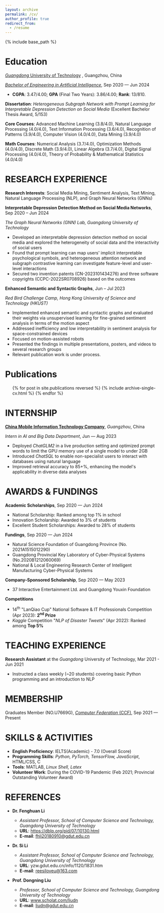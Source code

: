 ```yaml
---
layout: archive
permalink: /cv/
author_profile: true
redirect_from:
  - /resume
---
```


{% include base_path %}

Education
======
[_Guangdong_ University of Technology](https://english.gdut.edu.cn/) , Guangzhou, China

[_Bachelor of Engineering in Artificial Intelligence_](https://www.usnews.com/education/best-global-universities/guangdong-university-of-technology-529270), Sep 2020 — Jun 2024

* **CGPA**: 3.47/4.00; **GPA** (Final Two Years): 3.86/4.00; **Rank**: 13/810.

  
**Dissertation**: _Heterogeneous Subgraph Network with Prompt Learning for Interpretable Depression Detection on Social Media_ (Excellent Bachelor Thesis Award, 5/153)

**Core Courses**: Advanced Machine Learning (3.8/4.0), Natural Language Processing (4.0/4.0), Text Information Processing (3.6/4.0), Recognition of Patterns (3.9/4.0), Computer Vision (4.0/4.0), Data Mining (3.9/4.0)

**Math Courses**: Numerical Analysis (3.7/4.0), Optimization Methods (4.0/4.0), Discrete Math (3.9/4.0), Linear Algebra (3.7/4.0), Digital Signal Processing (4.0/4.0), Theory of Probability & Mathematical Statistics (4.0/4.0)

RESEARCH EXPERIENCE
======
**Research Interests**: Social Media Mining, Sentiment Analysis, Text Mining, Natural Language Processing (NLP), and Graph Neural Networks (GNNs)

**Interpretable Depression Detection Method on Social Media Networks**, Sep 2020 – Jun 2024

_The Graph Neural Networks (GNN) Lab, Guangdong University of Technology_
* Developed an interpretable depression detection method on social media and explored the heterogeneity of social data and the interactivity of social users
* Found that prompt learning can map users' implicit interpretable psychological symbols, and heterogeneous attention network and subgraph contrastive learning can investigate feature-level and user-level interactions
* Secured two invention patents (CN-2023101434276) and three software copyrights (CCPC-2022SR0708926) based on the outcomes

**Enhanced Semantic and Syntactic Graphs**, Jun – Jul 2023

_Red Bird Challenge Camp, Hong Kong University of Science and Technology (HKUST)_
 	
* Implemented enhanced semantic and syntactic graphs and evaluated their weights via unsupervised learning for fine-grained sentiment analysis in terms of the motion aspect
* Addressed inefficiency and low interpretability in sentiment analysis for space-constrained devices
* Focused on motion-assisted robots
* Presented the findings in multiple presentations, posters, and videos to several research groups
* Relevant publication work is under process.

Publications
======
  <ul>{% for post in site.publications reversed %}
    {% include archive-single-cv.html %}
  {% endfor %}</ul>

INTERNSHIP
======
[**China Mobile Information Technology Company**](https://www.cmi.chinamobile.com/en), _Guangzhou_, China

_Intern in AI and Big Data Department_, Jun — Aug 2023
* Deployed _ChatGLM2_ in a live production setting and optimized prompt words to limit the GPU memory use of a single model to under 2GB
* Introduced _ChatSQL_ to enable non-specialist users to interact with databases using natural language
* Improved retrieval accuracy to 85+%, enhancing the model's applicability in diverse data analyses 

AWARDS & FUNDINGS
======
**Academic Scholarships**, Sep 2020 — Jun 2024
* National Scholarship: Ranked among top 1% in school
* Innovation Scholarship: Awarded to 3% of students
* Excellent Student Scholarships: Awarded to 28% of students

**Fundings**, Sep 2020 — Jun 2024
* Natural Science Foundation of Guangdong Province (No. 2021A1515012290)
* Guangdong Provincial Key Laboratory of Cyber-Physical Systems (No.2020B1212060069)
* National & Local Engineering Research Center of Intelligent Manufacturing Cyber-Physical Systems
  
**Company-Sponsored Scholarship**, Sep 2020 — May 2023
* 37 Interactive Entertainment Ltd. and Guangdong Youxin Foundation
  
**Competitions**
* 14<sup>th</sup> "LanQiao Cup" National Software & IT Professionals Competition (Apr 2023): **2<sup>nd</sup> Prize**
* _Kaggle_ Competition "_NLP of Disaster Tweets_" (Apr 2022): Ranked among **Top 5%**

TEACHING EXPERIENCE
======
**Research Assistant** at the _Guangdong_ University of Technology, Mar 2021 - Jun 2021
* Instructed a class weekly (~20 students) covering basic Python programming and an introduction to NLP

MEMBERSHIP
======
Graduates Member (NO.U7669G), [_Computer Federation_ (CCF)](https://www.ccf.org.cn/en/), Sep 2021 — Present

SKILLS & ACTIVITIES
======
* **English Proficiency**: IELTS(Academic) - 7.0 (Overall Score)
* **Programming Skills**: _Python, PyTorch, TensorFlow, JavaScript_, HTML/CSS, C
* **Tools**: MATLAB, _Linux Shell, Latex_
* **Volunteer Work**: During the COVID-19 Pandemic (Feb 2021; Provincial Outstanding Volunteer
Award)

REFERENCES
======
* **Dr. Fenghuan Li**
  * _Assistant Professor, School of Computer Science and Technology, Guangdong University of Technology_
  * **URL**: https://dblp.org/pid/07/10130.html
  * **E-mail**: fhli20180910@gdut.edu.cn
 
* **Dr. Si Li**
  * _Assistant Professor, School of Computer Science and Technology, Guangdong University of Technology_
  * **URL**: yzw.gdut.edu.cn/info/1120/1831.htm
  * **E-mail**: reesiloveu@163.com
  
* **Prof. Dongning Liu**
  * _Professor, School of Computer Science and Technology, Guangdong University of Technology_
  * **URL**: www.scholat.com/liudn
  * **E-mail**: liudn@gdut.edu.cn
